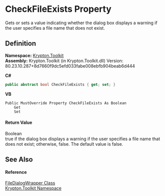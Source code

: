 # CheckFileExists Property


Gets or sets a value indicating whether the dialog box displays a warning if the user specifies a file name that does not exist.



## Definition
**Namespace:** <a href="79d2eac2-21f4-54ff-7552-b20c33c30600.md">Krypton.Toolkit</a>  
**Assembly:** Krypton.Toolkit (in Krypton.Toolkit.dll) Version: 80.23.10.287+8d7660f9dc5efd033fabe008ebfb904beab6d444

**C#**
``` C#
public abstract bool CheckFileExists { get; set; }
```
**VB**
``` VB
Public MustOverride Property CheckFileExists As Boolean
	Get
	Set
```



#### Return Value
Boolean  
true if the dialog box displays a warning if the user specifies a file name that does not exist; otherwise, false. The default value is false.

## See Also


#### Reference
<a href="eec64c5e-c86e-9628-c49c-0f686fc764d7.md">FileDialogWrapper Class</a>  
<a href="79d2eac2-21f4-54ff-7552-b20c33c30600.md">Krypton.Toolkit Namespace</a>  
